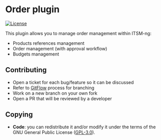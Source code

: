 # Order plugin

[![License](https://img.shields.io/github/license/itsmng/order.svg?&label=License)](https://github.com/itsmng/order/blob/develop/LICENSE)

This plugin allows you to manage order management within ITSM-ng:

- Products references management
- Order management (with approval workflow)
- Budgets management

## Contributing

* Open a ticket for each bug/feature so it can be discussed
* Refer to [GitFlow](http://git-flow.readthedocs.io/) process for branching
* Work on a new branch on your own fork
* Open a PR that will be reviewed by a developer

## Copying

* **Code**: you can redistribute it and/or modify
    it under the terms of the GNU General Public License ([GPL-3.0](https://www.gnu.org/licenses/gpl-3.0.en.html)).

